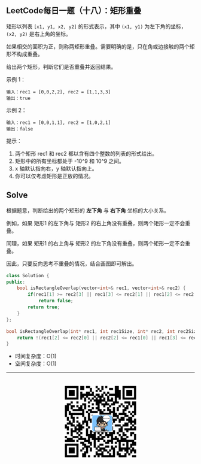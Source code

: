 ## LeetCode每日一题（十八）：矩形重叠

矩形以列表 `[x1, y1, x2, y2]` 的形式表示，其中 `(x1, y1)` 为左下角的坐标，`(x2, y2)` 是右上角的坐标。

如果相交的面积为正，则称两矩形重叠。需要明确的是，只在角或边接触的两个矩形不构成重叠。

给出两个矩形，判断它们是否重叠并返回结果。

示例 1：

```
输入：rec1 = [0,0,2,2], rec2 = [1,1,3,3]
输出：true
```

示例 2：

```
输入：rec1 = [0,0,1,1], rec2 = [1,0,2,1]
输出：false
```

提示：

1. 两个矩形 rec1 和 rec2 都以含有四个整数的列表的形式给出。
2. 矩形中的所有坐标都处于 -10^9 和 10^9 之间。
3. x 轴默认指向右，y 轴默认指向上。
4. 你可以仅考虑矩形是正放的情况。

## Solve

根据题意，判断给出的两个矩形的 **左下角** 与 **右下角** 坐标的大小关系。

例如，如果 矩形1 的左下角与 矩形2 的右上角没有重叠，则两个矩形一定不会重叠。

同理，如果 矩形1 的右上角与 矩形2 的左下角没有重叠，则两个矩形一定不会重叠。

因此，只要反向思考不重叠的情况，结合画图即可解出。

```c++
class Solution {
public:
    bool isRectangleOverlap(vector<int>& rec1, vector<int>& rec2) {
        if(rec1[1] >= rec2[3] || rec1[3] <= rec2[1] || rec1[2] <= rec2[0] || rec1[0] >= rec2[2])
            return false;
        return true;
    }
};
```

```c
bool isRectangleOverlap(int* rec1, int rec1Size, int* rec2, int rec2Size){
    return !(rec1[2] <= rec2[0] || rec2[2] <= rec1[0] || rec1[3] <= rec2[1] || rec2[3] <= rec1[1]);
}
```

* 时间复杂度：O(1)
* 空间复杂度：O(1)

<div align="center">
    <hr style="height:1px;"/>
    <br>
    <img width="200px" src="https://github.com/RunCoderHang/LeetCode-Notes/blob/master/image/wxgzh-hang.png"></img>
</div>
